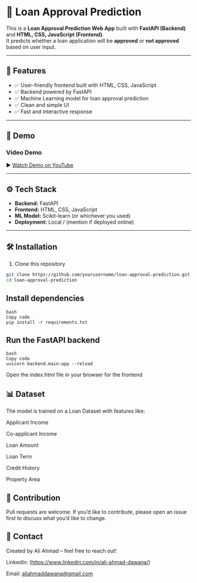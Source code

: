 # 🏦 Loan Approval Prediction  

This is a **Loan Approval Prediction Web App** built with **FastAPI (Backend)** and **HTML, CSS, JavaScript (Frontend)**.  
It predicts whether a loan application will be **approved** or **not approved** based on user input.  

---

## 🚀 Features  
- ✅ User-friendly frontend built with HTML, CSS, JavaScript  
- ✅ Backend powered by FastAPI  
- ✅ Machine Learning model for loan approval prediction  
- ✅ Clean and simple UI  
- ✅ Fast and interactive response  

---

## 📸 Demo  

### Video Demo  
▶️ [Watch Demo on YouTube](https://youtube.com/your-video-link)   

---

## ⚙️ Tech Stack  
- **Backend:** FastAPI  
- **Frontend:** HTML, CSS, JavaScript  
- **ML Model:** Scikit-learn (or whichever you used)  
- **Deployment:** Local / (mention if deployed online)  

---

## 🛠️ Installation  

1. Clone this repository  
```bash
git clone https://github.com/yourusername/loan-approval-prediction.git
cd loan-approval-prediction
```
## Install dependencies
```
bash
Copy code
pip install -r requirements.txt
```
## Run the FastAPI backend
```
bash
Copy code
uvicorn backend.main:app --reload
```
Open the index.html file in your browser for the frontend

## 📊 Dataset
The model is trained on a Loan Dataset with features like:

Applicant Income

Co-applicant Income

Loan Amount

Loan Term

Credit History

Property Area

## 🙌 Contribution
Pull requests are welcome. If you’d like to contribute, please open an issue first to discuss what you’d like to change.

## 📩 Contact
Created by Ali Ahmad – feel free to reach out!

LinkedIn: (https://www.linkedin.com/in/ali-ahmad-dawana/)

Email: aliahmaddawana@gmail.com
